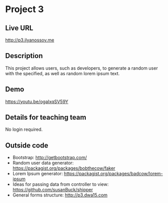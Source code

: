 # Project 3

## Live URL
<http://p3.ilyanossov.me>

## Description
This project allows users, such as developers, to generate a random user with the specified, as well as random lorem ipsum text.

## Demo
<https://youtu.be/ogaIxqSV59Y>

## Details for teaching team
No login required.

## Outside code
* Bootstrap: http://getbootstrap.com/
* Random user data generator: https://packagist.org/packages/bobthecow/faker
* Lorem Ipsum generator: https://packagist.org/packages/badcow/lorem-ipsum
* Ideas for passing data from controller to view: https://github.com/susanBuck/shipper
* General forms structure: http://p3.dwa15.com
